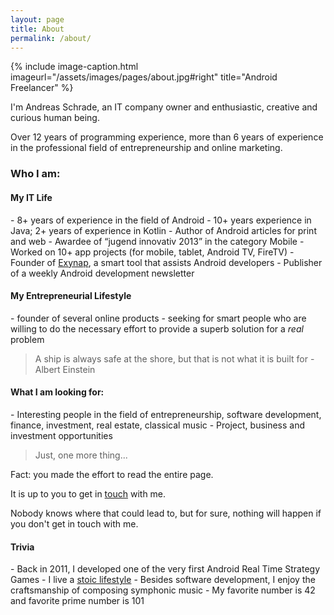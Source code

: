 ```yaml
---
layout: page
title: About
permalink: /about/
---
```

{% include image-caption.html imageurl="/assets/images/pages/about.jpg#right" title="Android Freelancer"  %}

I'm Andreas Schrade, an IT company owner and enthusiastic, creative and curious human being. 

Over 12 years of programming experience, more than 6 years of experience in the professional field of entrepreneurship and online marketing.


<h3>Who I am:</h3>

<h4>My IT Life</h4>
- 8+ years of experience in the field of Android
- 10+ years experience in Java; 2+ years of experience in Kotlin
- Author of Android articles for print and web
- Awardee of “jugend innovativ 2013” in the category Mobile 
- Worked on 10+ app projects (for mobile, tablet, Android TV, FireTV)
- Founder of <a target="_blank" href="http://exynap.com">Exynap</a>, a smart tool that assists Android developers
- Publisher of a weekly Android development newsletter

<h4>My Entrepreneurial Lifestyle</h4>
- founder of several online products
- seeking for smart people who are willing to do the necessary effort to provide a superb solution for a <i>real</i> problem

>A ship is always safe at the shore, but that is not what it is built for - Albert Einstein

<h4>What I am looking for:</h4>
- Interesting people in the field of entrepreneurship, software development, finance, investment, real estate, classical music
- Project, business and investment opportunities

>Just, one more thing...

Fact: you made the effort to read the entire page.

It is up to you to get in <a href="/contact/">touch</a> with me.

Nobody knows where that could lead to, but for sure, nothing will happen if you don't get in touch with me. 

<h4>Trivia</h4>
- Back in 2011, I developed one of the very first Android Real Time Strategy Games
- I live a <a href="https://medium.com/pocketstoic/5-stoic-principles-for-modern-living-applying-an-ancient-philosophy-to-the-21st-century-2a8e10f31887" target="_blank">stoic lifestyle</a>
- Besides software development, I enjoy the craftsmanship of composing symphonic music
- My favorite number is 42 and favorite prime number is 101
